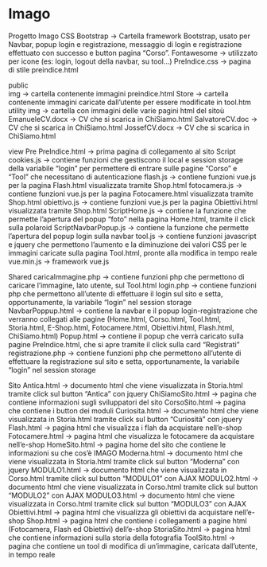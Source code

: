 # Imago
Progetto Imago
CSS
Bootstrap → Cartella framework Bootstrap, usato per Navbar, popup login e registrazione, messaggio di login e registrazione effettuato con successo e button pagina “Corso”.
Fontawesome → utilizzato per icone (es: login, logout della navbar, su tool…)
PreIndice.css → pagina di stile preindice.html

public	
img → cartella contenente immagini preindice.html
Store →  cartella contenente immagini caricate dall’utente per essere modificate in tool.htm
utility
img → cartella con immagini delle varie pagini html del sitoù
EmanueleCV.docx  → CV che si scarica in ChiSiamo.html
SalvatoreCV.doc →  CV che si scarica in ChiSiamo.html
JossefCV.docx  →  CV che si scarica in ChiSiamo.html

view 
Pre 
PreIndice.html → prima pagina di collegamento al sito
Script 
cookies.js → contiene funzioni che gestiscono il local e session storage della variabile “login” per permettere di entrare sulle pagine “Corso” e “Tool” che necessitano di autenticazione
flash.js →  contiene funzioni vue.js per la pagina Flash.html visualizzata tramite Shop.html
fotocamera.js →  contiene funzioni vue.js per la pagina Fotocamere.html visualizzata tramite Shop.html
obiettivo.js →  contiene funzioni vue.js per la pagina Obiettivi.html visualizzata tramite Shop.html
ScriptHome.js → contiene la funzione che permette l’apertura del popup “foto” nella pagina Home.html, tramite il click sulla polaroid
ScriptNavbarPopup.js → contiene la funzione che permette l’apertura del popup login sulla navbar
tool.js → contiene funzioni javascript e jquery che permettono l’aumento e la diminuzione dei valori CSS per le immagini caricate sulla pagina Tool.html, pronte alla modifica in tempo reale
vue.min.js → framework vue.js

Shared 
caricaImmagine.php → contiene funzioni php che permettono di caricare l’immagine, lato utente, sul Tool.html
login.php → contiene funzioni php che permettono all’utente di effettuare il login sul sito  e setta, opportunamente, la variabile “login” nel session storage
NavbarPoppup.html → contiene la navbar e il popup login-registrazione che verranno collegati alle pagine (Home.html, Corso.html, Tool.html, Storia.html, E-Shop.html, Fotocamere.html, Obiettivi.html, Flash.html, ChiSiamo.html)
Popup.html → contiene il popup che verrà caricato sulla pagine PreIndice.html, che si apre tramite il click sulla card “Registrati” 
registrazione.php → contiene funzioni php che permettono all’utente di effettuare la registrazione sul sito e setta, opportunamente, la variabile “login” nel session storage

Sito 
Antica.html → documento html che viene visualizzata in Storia.html tramite click sul button “Antica” con jquery
ChiSiamoSito.html →  pagina che contiene informazioni sugli sviluppatori del sito
CorsoSito.html → pagina che contiene i button dei moduli
Curiosita.html →  documento html che viene visualizzata in Storia.html tramite click sul button “Curiosità” con jquery
Flash.html → pagina html che visualizza i flah da acquistare nell’e-shop
Fotocamere.html → pagina html che visualizza le fotocamere da acquistare nell’e-shop
HomeSito.html → pagina home del sito che contiene le informazioni su che cos’è IMAGO
Moderna.html → documento html che viene visualizzata in Storia.html tramite click sul button “Moderna” con jquery
MODULO1.html → documento html che viene visualizzata in Corso.html tramite click sul button “MODULO1” con AJAX
MODULO2.html →  documento html che viene visualizzata in Corso.html tramite click sul button “MODULO2” con AJAX
MODULO3.html → documento html che viene visualizzata in Corso.html tramite click sul button “MODULO3” con AJAX
Obiettivi.html → pagina html che visualizza gli obiettivi da acquistare nell’e-shop 
Shop.html → pagina html che contiene i collegamenti a pagine html (Fotocamera, Flash ed Obiettivi) dell’e-shop
StoriaSito.html → pagina html che contiene informazioni sulla storia della fotografia
ToolSito.html → pagina che contiene un tool di modifica di un’immagine, caricata dall’utente,  in tempo reale

